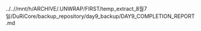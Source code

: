 ../..//mnt/h/ARCHIVE/.UNWRAP/FIRST/temp_extract_8월7일/DuRiCore/backup_repository/day9_backup/DAY9_COMPLETION_REPORT.md